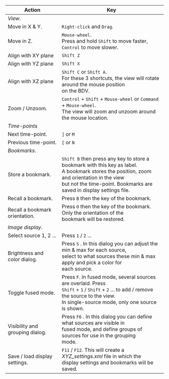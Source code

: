 | **Action**                      | **Key**  |
|---------------------------------|---------------|
| _View._                            ||
| Move in X & Y.                  | `Right-click` and `Drag`.    |
| Move in Z.                      | `Mouse-wheel`. <br>Press and hold `Shift` to move faster, `Control` to move slower. |
| Align with XY plane | `Shift Z` |
| Align with YZ plane | `Shift X` |
| Align with XZ plane | `Shift C` or `Shift A`. <br>For these 3 shortcuts, the view will rotate around the mouse position  <br>on the BDV. |
| Zoom / Unzoom.                  | `Control` + `Shift` + `Mouse-wheel` or `Command` + `Mouse-wheel`. <br>The view will zoom and unzoom around the mouse location. |
| _Time-points_                   |                    |
| Next time-point.                | `]` or `M`         |
| Previous time-point.            | `[` or `N`         |
| _Bookmarks_.                    |                    |
| Store a bookmark.               | `Shift B` then press any key to store a bookmark with this key as label. <br>A bookmark stores the position, zoom and orientation in the view <br>but not the time-point. Bookmarks are saved in display settings file. |
| Recall a bookmark.              | Press `B` then the key of the bookmark. |
| Recall a bookmark orientation.  | Press `O` then the key of the bookmark. Only the orientation of the <br>bookmark will be restored. |
| _Image display_.                |                         |
| Select source 1, 2 ...          | Press `1` / `2` ...     |
| Brightness and color dialog.    | Press `S` . In this dialog you can adjust the min & max for each source,  <br>select to what sources these min & max apply and pick a color for  <br>each source. |
| Toggle fused mode.              | Press `F`. In fused mode, several sources are overlaid. Press <br> `Shift` + `1` / `Shift` + `2` ... to add / remove the source to the view. <br/>In single-source mode, only one source is shown.          |
| Visibility and grouping dialog. | Press `F6` . In this dialog you can define what sources are visible in <br/>fused mode, and define groups of sources for use in the grouping <br/>mode.         |
| Save / load display settings.   | `F11` / `F12`. This will create a _XYZ_settings.xml_ file in which the <br/>display settings and bookmarks will be saved.                                               |
